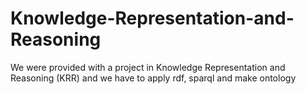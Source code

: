 # Knowledge-Representation-and-Reasoning
We were provided with a project in Knowledge Representation and Reasoning (KRR) and we have to apply rdf, sparql and make ontology
